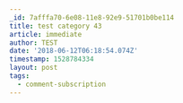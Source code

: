 ```yaml
---
_id: 7afffa70-6e08-11e8-92e9-51701b0be114
title: test category 43
article: immediate
author: TEST
date: '2018-06-12T06:18:54.074Z'
timestamp: 1528784334
layout: post
tags:
  - comment-subscription
---
```

 
